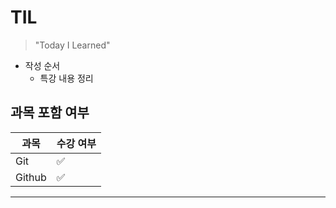 # TIL 

> "Today I Learned"



* 작성 순서
  * 특강 내용 정리



## 과목 포함 여부

| 과목   | 수강 여부 |
| ------ | --------- |
| Git    | ✅         |
| Github | ✅         |

---

